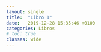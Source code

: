 ```yaml
---
layout: single
title:  "Libro 1"
date:   2019-12-28 15:35:46 +0100
categories: Libros
# toc: true
classes: wide
---
```

